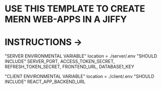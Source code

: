 # USE THIS TEMPLATE TO CREATE MERN WEB-APPS IN A JIFFY

# INSTRUCTIONS ->

"SERVER ENVIRONMENTAL VARIABLE"
location = ./server/.env
"SHOULD INCLUDE"
SERVER_PORT, ACCESS_TOKEN_SECRET, REFRESH_TOKEN_SECRET, FRONTEND_URL, DATABASE1_KEY

"CLIENT ENVIRONMENTAL VARIABLE"
location = ./client/.env
"SHOULD INCLUDE"
REACT_APP_BACKEND_URL